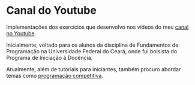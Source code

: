 # Canal do Youtube

Implementações dos exercícios que desenvolvo nos vídeos do meu [canal no Youtube](https://www.youtube.com/channel/UC4y3uq1d7MKDYs1LbI44Vng).

Inicialmente, voltado para os alunos da disciplina de Fundamentos de Programação na Universidade Federal do Ceará, onde fui bolsista do Programa de Iniciação à Docência.

Atualmente, além de tutoriais para iniciantes, também procuro abordar temas como [programação competitiva](https://github.com/DanielBrito/competitive-programming).
